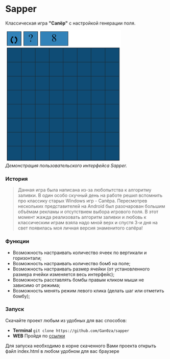 # Sapper

Классическая игра **"Сапёр"** с настройкой генерации поля.

![Screenshot](https://raw.githubusercontent.com/Gan0za/sapper/main/res/screenshot.png)<br>
*Демонстрация пользовательского интерфейса Sapper.*

### История

>Данная игра была написана из-за любопытства к алгоритму заливки. 
>В один особо скучный день на работе решил вспомнить про классику старых Windows игр - Сапёра. 
>Пересмотрев нескольких представителей на Android был разочарован большим объёмам рекламы и отсутствием выбора игрового поля. 
>В этот момент жажда реализовать алгоритм заливки и любовь к классическим играм взяла надо мной верх и спустя 3-и дня на свет появилась моя личная версия знаменитого сапёра!

### Функции

- Возможность настраивать количество ячеек по вертикали и горизонтали;
- Возможность настраивать количество бомб на поле;
- Возможность настраивать размер ячейки (от установленного размера ячейки изменяется весь интерфейс);
- Возможность расставлять бомбы правым кликом мыши не зависимо от режима;
- Возможность менять режим левого клика (делать шаг или отметить бомбу);

### Запуск

Скачайте проект любым из удобных для вас способов:
- **Terminal** `git clone https://github.com/Gan0za/sapper` 
- **WEB** Пройдя по [ссылки](https://github.com/Gan0za/sapper/archive/refs/heads/main.zip)

Для запуска необходимо в корне скаченного Вами проекта открыть файл index.html в любом удобном для вас браузере